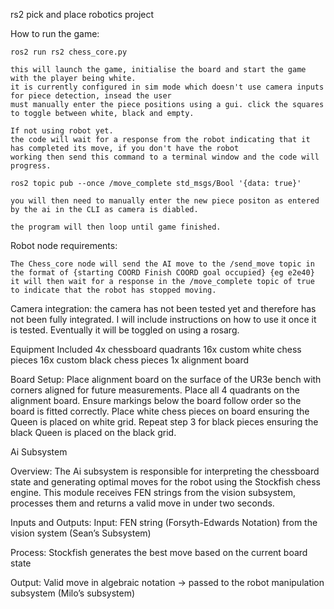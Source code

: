 rs2 pick and place robotics project

How to run the game:

    ros2 run rs2 chess_core.py

    this will launch the game, initialise the board and start the game with the player being white.
    it is currently configured in sim mode which doesn't use camera inputs for piece detection, insead the user
    must manually enter the piece positions using a gui. click the squares to toggle between white, black and empty.
    
    If not using robot yet.
    the code will wait for a response from the robot indicating that it has completed its move, if you don't have the robot
    working then send this command to a terminal window and the code will progress.

    ros2 topic pub --once /move_complete std_msgs/Bool '{data: true}'

    you will then need to manually enter the new piece positon as entered by the ai in the CLI as camera is diabled.

    the program will then loop until game finished.

Robot node requirements:

    The Chess_core node will send the AI move to the /send_move topic in the format of {starting COORD Finish COORD goal occupied} {eg e2e40}
    it will then wait for a response in the /move_complete topic of true to indicate that the robot has stopped moving.

Camera integration:
    the camera has not been tested yet and therefore has not been fully integrated. I will include instructions on how to use it once it is tested.
    Eventually it will be toggled on using a rosarg.


Equipment Included
4x chessboard quadrants
16x custom white chess pieces
16x custom black chess pieces
1x alignment board

Board Setup:
Place alignment board on the surface of the UR3e bench with corners aligned for future measurements. 
Place all 4 quadrants on the alignment board. Ensure markings below the board follow order so the board is fitted correctly.
Place white chess pieces on board ensuring the Queen is placed on white grid.
Repeat step 3 for black pieces ensuring the black Queen is placed on the black grid.



Ai Subsystem

Overview:
The Ai subsystem is responsible for interpreting the chessboard state and generating optimal moves for the robot using the Stockfish chess engine. This module receives FEN strings from the vision subsystem, processes them and returns a valid move in under two seconds.

Inputs and Outputs:
Input: FEN string (Forsyth-Edwards Notation) from the vision system (Sean’s Subsystem)

Process: Stockfish generates the best move based on the current board state

Output: Valid move in algebraic notation -> passed to the robot manipulation subsystem (Milo’s subsystem)
